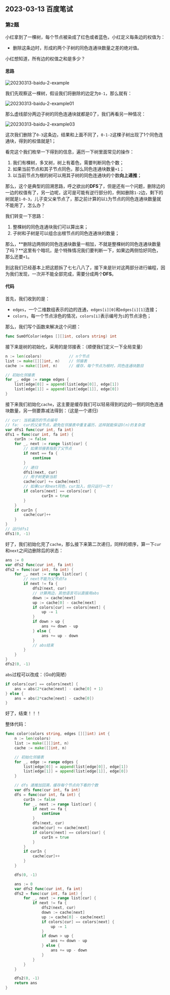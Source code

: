## 2023-03-13 百度笔试



### 第2题

小红拿到了一棵树，每个节点被染成了红色或者蓝色，小红定义每条边的权值为：

- 删除这条边时，形成的两个子树的同色连通块数量之差的绝对值。

小红想知道，所有边的权值之和是多少？



#### 思路

![20230313-baidu-2-example](image/20230313-baidu-2-example.svg)

我们先观察这一棵树，假设我们将删除的边定为`0-1`，那么就有：

![20230313-baidu-2-example01](image/20230313-baidu-2-example01.svg)

那么虚线部分两边子树的同色连通块就都是0了，我们再看另一种情况：

![20230313-baidu-2-example03](image/20230313-baidu-2-example03.svg)

这次我们删除了`0-3`这条边，结果和上面不同了，`0-1-2`这棵子树出现了1个同色连通块，得到的权值就是1；

看完这个我们枚举一下得到的信息，遍历一下树里面常见的操作：

1. 我们有棵树，多叉树，树上有着色，需要判断同色个数；
2. 如果当前节点和其子节点同色，那么同色连通块数量`+1`；
3. 以当前节点为根的树可以用其子树的同色连通块的个数**向上递推**；

那么，这个是典型的回溯思路，呼之欲出的**DFS**了，但是还有一个问题，删除边的一边的权值有了，另一边呢，这可是可能有逆行部分的，例如删除`1-2`边，剩下的树就是`1-0-3`，儿子变父亲节点了，那之前计算的以`1`为节点的同色连通块数量就不能用了，怎么办？

我们转变一下思路：

1. 整棵树的同色连通块我们可以算出来；
2. 子树和子树是可以组合出根节点的同色连通块的数量；

那么，**删除边两侧的同色连通块数量一相加，不就是整棵树的同色连通块数量了吗？**这里有个暗坑，是个特殊情况我们要判断一下，如果边两侧恰好同色，那么还要`+1`。

到这我们已经基本上把这题拆了七七八八了，接下来是针对这两部分进行编程，因为我们发现，一次并不能全部完成，需要分成两个**DFS**。



#### 代码

首先，我们收到的是：

- `edges`，一个二维数组表示的边的连通，`edges[i][0]`和`edges[i][1]`连接；
- `colors`，每一个节点涂色的情况，`colors[i]`表示编号为`i`的节点涂色；

那么，我们写个函数来解决这个问题：

```go
func SumOfColor(edges [][]int, colors string) int
```

接下来是树的初始化，采用的是邻接表：（顺便我们定义一下全局变量）

```go
n := len(colors)			// n个节点
list := make([][]int, n)	// 邻接表
cache := make([]int, n)		// 缓存，每个节点为根时，同色连通块数目
```

```go
// 初始化邻接表
for _, edge := range edges {
    list[edge[0]] = append(list[edge[0]], edge[1])
    list[edge[1]] = append(list[edge[1]], edge[0])
}
```

接下来我们初始化`cache`，这主要是缓存我们可以轻易得到的边的一侧的同色连通块数量，另一侧要靠减法得到：（这是一个递归）

```go
// cur: 当前遍历的节点编号
// fa:  cur的父亲节点，避免在邻接表中重复遍历，这样就能保证O(n)的复杂度
var dfs1 func(cur int, fa int)
dfs1 = func(cur int, fa int) {
    curIn := false
    for _, next := range list[cur] {
        // 如果邻接表指到了父节点
        if next == fa {
            continue
        }
        // 递归
        dfs1(next, cur)
        // 用子树更新当前
        cache[cur] += cache[next]
        // 如果cur和next同色，cur加入，但只运行一次！
        if colors[next] == colors[cur] {
				curIn = true
        }
    }
    if curIn {
        cache[cur]++
    }
}
// 运行dfs1
dfs1(0, -1)
```

好了，我们初始化完了`cache`，那么接下来第二次递归，同样的顺序，算一下`cur`和`next`之间边删除后的状态：

```go
ans := 0
var dfs2 func(cur int, fa int)
dfs2 = func(cur int, fa int) {
    for _, next := range list[cur] {
        // next不能为父节点fa
        if next != fa {
            dfs2(next, cur)
            // 计算两边，其他语言可以直接用abs
            down := cache[next]
            up := cache[0] - cache[next]
            if colors[cur] == colors[next] {
                up -= 1
            }
            if down > up {
                ans += down - up
            } else {
                ans += up - down
            }
            // abs结束
        }
    }
}
dfs2(0, -1)
```

`abs`过程可以改成：（Go的简陋）

```go
if colors[cur] == colors[next] {
	ans = abs(2*cache[next] - cache[0] + 1)    
} else {
 	ans = abs(2*cache[next] - cache[0])   
}
```

好了，结束！！！



整体代码：

```go
func color(colors string, edges [][]int) int {
	n := len(colors)
	list := make([][]int, n)
	cache := make([]int, n)

	// 初始化邻接表
	for _, edge := range edges {
		list[edge[0]] = append(list[edge[0]], edge[1])
		list[edge[1]] = append(list[edge[1]], edge[0])
	}

	// dfs 递推加回溯，缓存每个节点向下看的个数
	var dfs func(cur int, fa int)
	dfs = func(cur int, fa int) {
		curIn := false
		for _, next := range list[cur] {
			if next == fa {
				continue
			}
			dfs(next, cur)
			cache[cur] += cache[next]
			if colors[next] == colors[cur] {
				curIn = true
			}
		}
		if curIn {
			cache[cur]++
		}
	}

	dfs(0, -1)

	ans := 0
	var dfs2 func(cur int, fa int)
	dfs2 = func(cur int, fa int) {
		for _, next := range list[cur] {
			if next != fa {
				dfs2(next, cur)
				down := cache[next]
				up := cache[0] - cache[next]
				if colors[cur] == colors[next] {
					up -= 1
				}
				if down > up {
					ans += down - up
				} else {
					ans += up - down
				}
			}
		}
	}

	dfs2(0, -1)
	return ans
}
```

